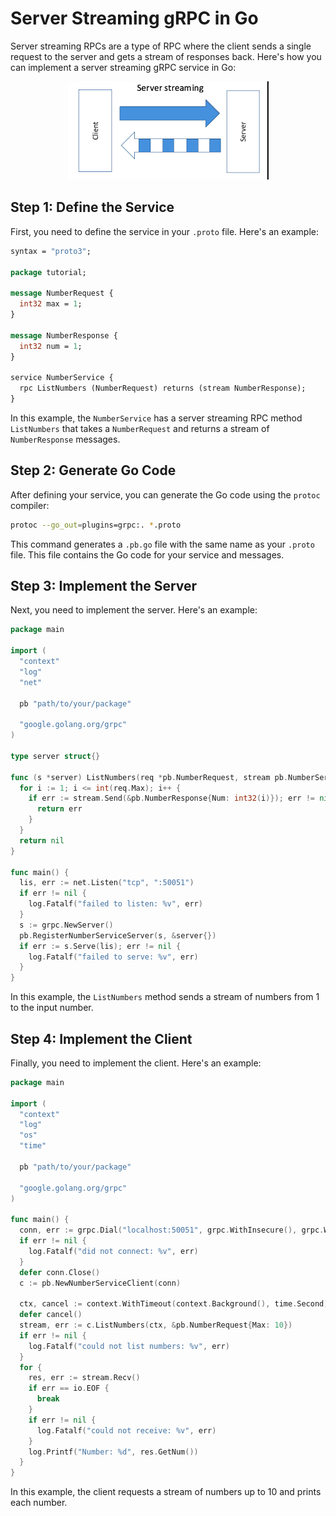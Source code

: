 # Server Streaming gRPC in Go

Server streaming RPCs are a type of RPC where the client sends a single request to the server and gets a stream of responses back. Here's how you can implement a server streaming gRPC service in Go:

<div style="text-align:center">
    <img src="./images/server-stream.png" alt="server streaming">
</div>

## Step 1: Define the Service

First, you need to define the service in your `.proto` file. Here's an example:

```protobuf
syntax = "proto3";

package tutorial;

message NumberRequest {
  int32 max = 1;
}

message NumberResponse {
  int32 num = 1;
}

service NumberService {
  rpc ListNumbers (NumberRequest) returns (stream NumberResponse);
}
```

In this example, the `NumberService` has a server streaming RPC method `ListNumbers` that takes a `NumberRequest` and returns a stream of `NumberResponse` messages.

## Step 2: Generate Go Code

After defining your service, you can generate the Go code using the `protoc` compiler:

```bash
protoc --go_out=plugins=grpc:. *.proto
```

This command generates a `.pb.go` file with the same name as your `.proto` file. This file contains the Go code for your service and messages.

## Step 3: Implement the Server

Next, you need to implement the server. Here's an example:

```go
package main

import (
  "context"
  "log"
  "net"

  pb "path/to/your/package"

  "google.golang.org/grpc"
)

type server struct{}

func (s *server) ListNumbers(req *pb.NumberRequest, stream pb.NumberService_ListNumbersServer) error {
  for i := 1; i <= int(req.Max); i++ {
    if err := stream.Send(&pb.NumberResponse{Num: int32(i)}); err != nil {
      return err
    }
  }
  return nil
}

func main() {
  lis, err := net.Listen("tcp", ":50051")
  if err != nil {
    log.Fatalf("failed to listen: %v", err)
  }
  s := grpc.NewServer()
  pb.RegisterNumberServiceServer(s, &server{})
  if err := s.Serve(lis); err != nil {
    log.Fatalf("failed to serve: %v", err)
  }
}
```

In this example, the `ListNumbers` method sends a stream of numbers from 1 to the input number.

## Step 4: Implement the Client

Finally, you need to implement the client. Here's an example:

```go
package main

import (
  "context"
  "log"
  "os"
  "time"

  pb "path/to/your/package"

  "google.golang.org/grpc"
)

func main() {
  conn, err := grpc.Dial("localhost:50051", grpc.WithInsecure(), grpc.WithBlock())
  if err != nil {
    log.Fatalf("did not connect: %v", err)
  }
  defer conn.Close()
  c := pb.NewNumberServiceClient(conn)

  ctx, cancel := context.WithTimeout(context.Background(), time.Second)
  defer cancel()
  stream, err := c.ListNumbers(ctx, &pb.NumberRequest{Max: 10})
  if err != nil {
    log.Fatalf("could not list numbers: %v", err)
  }
  for {
    res, err := stream.Recv()
    if err == io.EOF {
      break
    }
    if err != nil {
      log.Fatalf("could not receive: %v", err)
    }
    log.Printf("Number: %d", res.GetNum())
  }
}
```

In this example, the client requests a stream of numbers up to 10 and prints each number.


